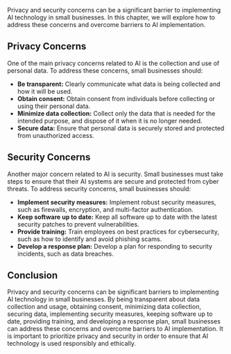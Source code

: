
Privacy and security concerns can be a significant barrier to implementing AI technology in small businesses. In this chapter, we will explore how to address these concerns and overcome barriers to AI implementation.

Privacy Concerns
----------------

One of the main privacy concerns related to AI is the collection and use of personal data. To address these concerns, small businesses should:

* **Be transparent:** Clearly communicate what data is being collected and how it will be used.
* **Obtain consent:** Obtain consent from individuals before collecting or using their personal data.
* **Minimize data collection:** Collect only the data that is needed for the intended purpose, and dispose of it when it is no longer needed.
* **Secure data:** Ensure that personal data is securely stored and protected from unauthorized access.

Security Concerns
-----------------

Another major concern related to AI is security. Small businesses must take steps to ensure that their AI systems are secure and protected from cyber threats. To address security concerns, small businesses should:

* **Implement security measures:** Implement robust security measures, such as firewalls, encryption, and multi-factor authentication.
* **Keep software up to date:** Keep all software up to date with the latest security patches to prevent vulnerabilities.
* **Provide training:** Train employees on best practices for cybersecurity, such as how to identify and avoid phishing scams.
* **Develop a response plan:** Develop a plan for responding to security incidents, such as data breaches.

Conclusion
----------

Privacy and security concerns can be significant barriers to implementing AI technology in small businesses. By being transparent about data collection and usage, obtaining consent, minimizing data collection, securing data, implementing security measures, keeping software up to date, providing training, and developing a response plan, small businesses can address these concerns and overcome barriers to AI implementation. It is important to prioritize privacy and security in order to ensure that AI technology is used responsibly and ethically.
